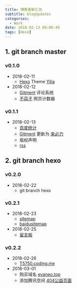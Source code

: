 ```yaml
---
title: 博客更新汇总
subtitle: blogUpdates
categories:
  - Work
date: 2018-02-13 09:00:49
tags: [Hexo]
---
```

## 1. git branch master
### v0.1.0
- 2018-02-11
    - [Hexo](https://hexo.io/zh-cn) Theme [Yilia](https://github.com/litten/hexo-theme-yilia)
- 2018-02-12
    - [Gitment](https://github.com/imsun/gitment) 评论系统
    - [不蒜子](http://busuanzi.ibruce.info/) 网页计数器

### v0.1.1
- 2018-02-13
    - [百度统计](https://tongji.baidu.com/web/welcome/login)
    - [Gitment](https://github.com/imsun/gitment) 更新为 [来必力](http://laibili.com.cn/login_form)
    - 版权声明
    - [rss](/atom.xml)

<!-- more -->

## 2. git branch hexo
### v0.2.0
- 2018-02-22
    - git branch hexo

### v0.2.1
- 2018-02-23
    - [sitemap](/sitemap.xml)
    - [baidusitemap](/baidusitemap.xml)
- 2018-02-25
    - [留言板](/comments/)

### v0.2.2
- 2018-02-26
    - [T5750.coding.me](https://T5750.coding.me)
- 2018-03-01
    - 购买域名 [evaneo.top](https://evaneo.top)
    - 添加腾讯空间 [404公益页面](/404.html)

